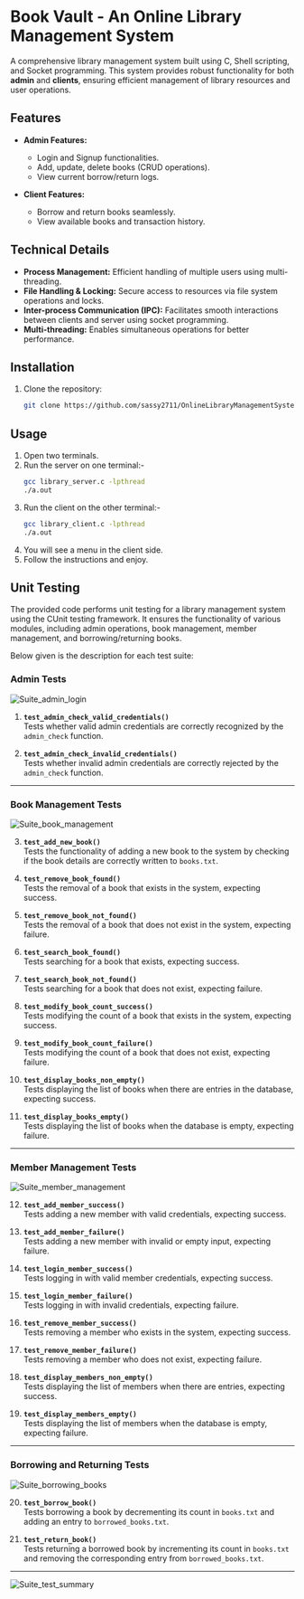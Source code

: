 # Book Vault - An Online Library Management System

A comprehensive library management system built using C, Shell scripting, and Socket programming. This system provides robust functionality for both **admin** and **clients**, ensuring efficient management of library resources and user operations.

## Features

- **Admin Features:**
  - Login and Signup functionalities.
  - Add, update, delete books (CRUD operations).
  - View current borrow/return logs.

- **Client Features:**
  - Borrow and return books seamlessly.
  - View available books and transaction history.

## Technical Details

- **Process Management:** Efficient handling of multiple users using multi-threading.
- **File Handling & Locking:** Secure access to resources via file system operations and locks.
- **Inter-process Communication (IPC):** Facilitates smooth interactions between clients and server using socket programming.
- **Multi-threading:** Enables simultaneous operations for better performance.

## Installation

1. Clone the repository:
   ```bash
   git clone https://github.com/sassy2711/OnlineLibraryManagementSystem.git

## Usage 

 1. Open two terminals.
 2. Run the server on one terminal:-
    ```bash
    gcc library_server.c -lpthread
    ./a.out
3. Run the client on the other terminal:-
    ```bash
    gcc library_client.c -lpthread
    ./a.out
4. You will see a menu in the client side.
5. Follow the instructions and enjoy.


## Unit Testing
The provided code performs unit testing for a library management system using the CUnit testing framework. It ensures the functionality of various modules, including admin operations, book management, member management, and borrowing/returning books. 

Below given is the description for each test suite:

### Admin Tests
![Suite_admin_login  ](images/Suite_admin_login.png "Suite_admin_login")

1. **`test_admin_check_valid_credentials()`**  
   Tests whether valid admin credentials are correctly recognized by the `admin_check` function.

2. **`test_admin_check_invalid_credentials()`**  
   Tests whether invalid admin credentials are correctly rejected by the `admin_check` function.

---

### Book Management Tests
![Suite_book_management ](images/Suite_book_management.png "Suite_book_management")

3. **`test_add_new_book()`**  
   Tests the functionality of adding a new book to the system by checking if the book details are correctly written to `books.txt`.

4. **`test_remove_book_found()`**  
   Tests the removal of a book that exists in the system, expecting success.

5. **`test_remove_book_not_found()`**  
   Tests the removal of a book that does not exist in the system, expecting failure.

6. **`test_search_book_found()`**  
   Tests searching for a book that exists, expecting success.

7. **`test_search_book_not_found()`**  
   Tests searching for a book that does not exist, expecting failure.

8. **`test_modify_book_count_success()`**  
   Tests modifying the count of a book that exists in the system, expecting success.

9. **`test_modify_book_count_failure()`**  
   Tests modifying the count of a book that does not exist, expecting failure.

10. **`test_display_books_non_empty()`**  
    Tests displaying the list of books when there are entries in the database, expecting success.

11. **`test_display_books_empty()`**  
    Tests displaying the list of books when the database is empty, expecting failure.

---

### Member Management Tests
![Suite_member_management](images/Suite_member_management.png "Suite_member_management")

12. **`test_add_member_success()`**  
    Tests adding a new member with valid credentials, expecting success.

13. **`test_add_member_failure()`**  
    Tests adding a new member with invalid or empty input, expecting failure.

14. **`test_login_member_success()`**  
    Tests logging in with valid member credentials, expecting success.

15. **`test_login_member_failure()`**  
    Tests logging in with invalid credentials, expecting failure.

16. **`test_remove_member_success()`**  
    Tests removing a member who exists in the system, expecting success.

17. **`test_remove_member_failure()`**  
    Tests removing a member who does not exist, expecting failure.

18. **`test_display_members_non_empty()`**  
    Tests displaying the list of members when there are entries, expecting success.

19. **`test_display_members_empty()`**  
    Tests displaying the list of members when the database is empty, expecting failure.

---

### Borrowing and Returning Tests
![Suite_borrowing_books](images/Suite_borrowing_books.png "Suite_borrowing_books")

20. **`test_borrow_book()`**  
    Tests borrowing a book by decrementing its count in `books.txt` and adding an entry to `borrowed_books.txt`.

21. **`test_return_book()`**  
    Tests returning a borrowed book by incrementing its count in `books.txt` and removing the corresponding entry from `borrowed_books.txt`.

---
![Suite_test_summary](images/Suite_test_summary.png "Suite_test_summary")


